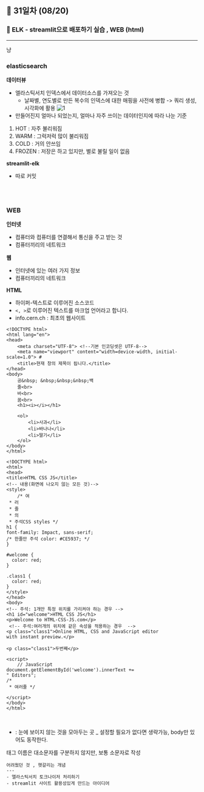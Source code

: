 ## 📅 31일차 (08/20)
### 🔎 ELK - streamlit으로 배포하기 실습 , WEB (html)
--- 
냥
### elasticsearch
**데이터뷰**
- 엘라스틱서치 인덱스에서 데이터소스를 가져오는 것
  - 날짜별, 연도별로 만든 복수의 인덱스에 대한 매핑을 사전에 병합 -> 쿼리 생성, 시각화에 활용
![1](https://github.com/user-attachments/assets/b80c1d56-418d-4381-a190-483839ab1ff3)
- 만들어진지 얼마나 되었는지, 얼마나 자주 쓰이는 데이터인지에 따라 나눈 기준
1. HOT : 자주 불리워짐
2. WARM : 그럭저럭 많이 불리워짐
3. COLD : 거의 안쓰임
4. FROZEN : 저장은 하고 있지만, 별로 불릴 일이 없음

**streamlit-elk**
- 따로 커밋

<br><br>
### WEB
**인터넷** 
- 컴퓨터와 컴퓨터를 연결해서 통신을 주고 받는 것
- 컴퓨터끼리의 네트워크

**웹** 
- 인터넷에 있는 여러 가지 정보
- 컴퓨터끼리의 네트워크

**HTML** 
- 하이퍼-텍스트로 이루어진 소스코드
- `<, >`로 이루어진 텍스트를 마크업 언어라고 합니다.
- info.cern.ch : 최초의 웹사이트

```JavaScirpt
<!DOCTYPE html>
<html lang="en">
<head>
    <meta charset="UTF-8"> <!--기본 인코딩셋은 UTF-8-->
    <meta name="viewport" content="width=device-width, initial-scale=1.0"> #
    <title>현재 창의 제목이 됩니다.</title>
</head>
<body>
    공&nbsp; &nbsp;&nbsp;&nbsp;백
    줄<br>
    바<br>
    꿈<br>
    <h1><i></i></h1>

    <ol>
        <li>사과</li>
        <li>바나나</li>
        <li>딸기</li>
    </ol>
</body>
</html>

<!DOCTYPE html>
<html>
<head>
<title>HTML CSS JS</title>
<!-- 내용(화면에 나오지 않는 모든 것)-->
<style> 
    /* 여
 * 러
 * 줄
 * 의
 * 주석CSS styles */
h1 {
font-family: Impact, sans-serif;
/* 한줄만 주석 color: #CE5937; */
}
  
#welcome {
  color: red;
}

.class1 {
  color: red;
}
</style>
</head>
<body>
<!-- 주석: 1개만 특정 위치를 가리켜야 하는 경우 -->
<h1 id="welcome">HTML CSS JS</h1>
<p>Welcome to HTML-CSS-JS.com</p>
 <!-- 주석:여러개의 위치에 같은 속성을 적용하는 경우  -->
<p class="class1">Online HTML, CSS and JavaScript editor 
with instant preview.</p>
  
<p class="class1">두번째</p>

<script>
    // JavaScript
document.getElementById('welcome').innerText += 
" Editors";
/*
 * 여러줄 */

</script>
</body>
</html>
```
<br>


- <head> : 눈에 보이지 않는 것을 모아두는 곳 _ 설정할 필요가 없다면 생략가능, body만 있어도 동작한다. 
태그 이름은 대소문자를 구분하지 않지만, 보통 소문자로 작성


```
어려웠던 것 , 헷갈리는 개념
--- 
- 엘라스틱서치 토크나이저 처리하기
- streamlit 사이트 활용성있게 만드는 아이디어
